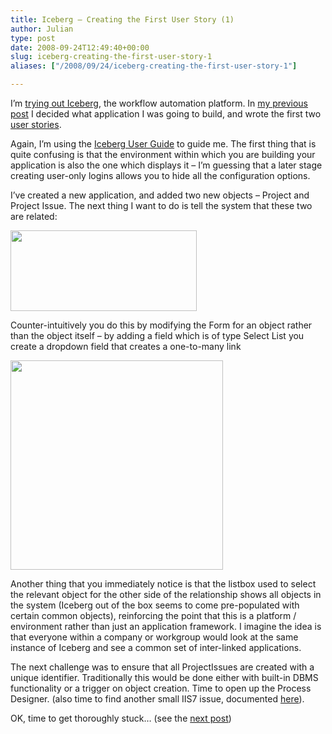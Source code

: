 ```yaml
---
title: Iceberg – Creating the First User Story (1)
author: Julian
type: post
date: 2008-09-24T12:49:40+00:00
slug: iceberg-creating-the-first-user-story-1 
aliases: ["/2008/09/24/iceberg-creating-the-first-user-story-1"]

---
```

I’m [trying out Iceberg][1], the workflow automation platform. In [my previous post][2] I decided what application I was going to build, and wrote the first two [user stories][3].

Again, I’m using the [Iceberg User Guide][4] to guide me. The first thing that is quite confusing is that the environment within which you are building your application is also the one which displays it &#8211; I’m guessing that a later stage creating user-only logins allows you to hide all the configuration options.

I’ve created a new application, and added two new objects – Project and Project Issue. The next thing I want to do is tell the system that these two are related:

[<img class="aligncenter size-full wp-image-1275" title="issuetracker-classdiag01" src="https://www.synesthesia.co.uk/blog/wp-content/uploads/2008/09/issuetracker-classdiag01.png" alt="" width="298" height="129" />][5]

Counter-intuitively you do this by modifying the Form for an object rather than the object itself – by adding a field which is of type Select List you create a dropdown field that creates a one-to-many link

<img class="aligncenter size-full wp-image-1276" title="iceberg-addlinkedfield" src="https://www.synesthesia.co.uk/blog/wp-content/uploads/2008/09/iceberg-addlinkedfield.png" alt="" width="340" height="335" />

Another thing that you immediately notice is that the listbox used to select the relevant object for the other side of the relationship shows all objects in the system (Iceberg out of the box seems to come pre-populated with certain common objects), reinforcing the point that this is a platform / environment rather than just an application framework. I imagine the idea is that everyone within a company or workgroup would look at the same instance of Iceberg and see a common set of inter-linked applications.

The next challenge was to ensure that all ProjectIssues are created with a unique identifier. Traditionally this would be done either with built-in DBMS functionality or a trigger on object creation. Time to open up the Process Designer. (also time to find another small IIS7 issue, documented [here][6]).

OK, time to get thoroughly stuck&#8230; (see the [next post][7])

 [1]: https://www.synesthesia.co.uk/blog/archives/2008/09/24/iceberg/
 [2]: https://www.synesthesia.co.uk/blog/archives/2008/09/24/iceberg-building-the-first-application/
 [3]: https://www.synesthesia.co.uk/wikka/IssueTracker
 [4]: https://www.learniceberg.com/1_Getting_Started
 [5]: https://www.synesthesia.co.uk/blog/wp-content/uploads/2008/09/issuetracker-classdiag01.png
 [6]: https://www.learniceberg.com/support/comments.php?DiscussionID=43
 [7]: https://www.synesthesia.co.uk/blog/archives/2008/09/25/iceberg-creati…t-user-story-2iceberg-creating-the-first-user-story-2/